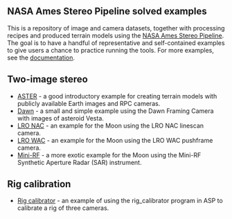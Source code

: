 NASA Ames Stereo Pipeline solved examples
-----------------------------------------

This is a repository of image and camera datasets, together with processing recipes and produced terrain models using the [NASA Ames Stereo Pipeline](https://github.com/NeoGeographyToolkit/StereoPipeline). The goal is to have a handful of representative and self-contained examples to give users a chance to practice running the tools. For more examples, see the [documentation](https://stereopipeline.readthedocs.io/en/latest/examples.html).

## Two-image stereo

  * [ASTER](https://github.com/NeoGeographyToolkit/StereoPipelineSolvedExamples/releases/tag/ASTER) - a good introductory example for creating terrain models with publicly available Earth images and RPC cameras.
  * [Dawn](https://github.com/NeoGeographyToolkit/StereoPipelineSolvedExamples/releases/tag/DawnFC) - a small and simple example using the Dawn Framing Camera with images of asteroid Vesta.
  * [LRO NAC](https://github.com/NeoGeographyToolkit/StereoPipelineSolvedExamples/releases/tag/LRONAC) - an example for the Moon using the LRO NAC linescan camera.
  * [LRO WAC](https://github.com/NeoGeographyToolkit/StereoPipelineSolvedExamples/releases/tag/LROWAC) - an example for the Moon using the LRO WAC pushframe camera.
  * [Mini-RF](https://github.com/NeoGeographyToolkit/StereoPipelineSolvedExamples/releases/tag/MiniRF) - a more exotic example for the Moon using the Mini-RF Synthetic Aperture Radar (SAR) instrument.
  
## Rig calibration

 * [Rig calibrator](https://github.com/NeoGeographyToolkit/StereoPipelineSolvedExamples/releases/tag/rig_calibrator) - an example of using the rig_calibrator program in ASP to calibrate a rig of three cameras. 
